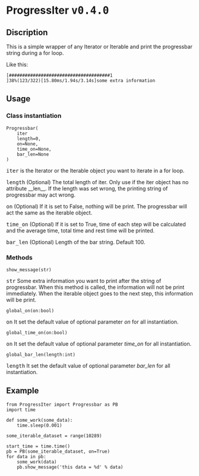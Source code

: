 # ProgressIter <kbd>v0.4.0</kbd>

Discription
-------------

This is a simple wrapper of any Iterator or Iterable and print the progressbar string during a for loop.

Like this:

    [######################################1                                                             ]38%(123/322)[15.80ms/1.94s/3.14s]some extra information

Usage
--------------

### Class instantiation

    Progressbar(
        iter
        length=0,
        on=None,
        time_on=None,
        bar_len=None
    )
    
<kbd>iter</kbd> is the Iterator or the Iterable object you want to iterate in a for loop.

<kbd>length</kbd> (Optional) The total length of iter. Only use if the iter object has no attribute \_\_len__. If the length was set wrong, the printing string of progressbar may act wrong.

<kbd>on</kbd> (Optional) If it is set to False, nothing will be print. The progressbar will act the same as the iterable object.

<kbd>time_on</kbd> (Optional) If it is set to True, time of each step will be calculated and the average time, total time and rest time will be printed.

<kbd>bar_len</kbd> (Optional) Length of the bar string. Default 100.

### Methods

    show_message(str)

<kbd>str</kbd> Some extra information you want to print after the string of progressbar. When this method is called, the information will not be print immediately. When the iterable object goes to the next step, this information will be print.

    global_on(on:bool)

<kbd>on</kbd> It set the default value of optional parameter *on* for all instantiation.

    global_time_on(on:bool)

<kbd>on</kbd> It set the default value of optional parameter *time_on* for all instantiation.

    global_bar_len(length:int)

<kbd>length</kbd> It set the default value of optional parameter *bar_len* for all instantiation.

Example
--------------

    from ProgressIter import Progressbar as PB
    import time

    def some_work(some_data):
        time.sleep(0.001)

    some_iterable_dataset = range(10289)

    start_time = time.time()
    pb = PB(some_iterable_dataset, on=True)
    for data in pb:
        some_work(data)
        pb.show_message('this data = %d' % data)

